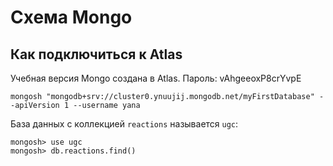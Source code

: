 # Схема Mongo

## Как подключиться к Atlas

Учебная версия Mongo создана в Atlas. Пароль: vAhgeeoxP8crYvpE
```shell
mongosh "mongodb+srv://cluster0.ynuujij.mongodb.net/myFirstDatabase" --apiVersion 1 --username yana
```

База данных с коллекцией `reactions` называется `ugc`:
```
mongosh> use ugc
mongosh> db.reactions.find()
```
